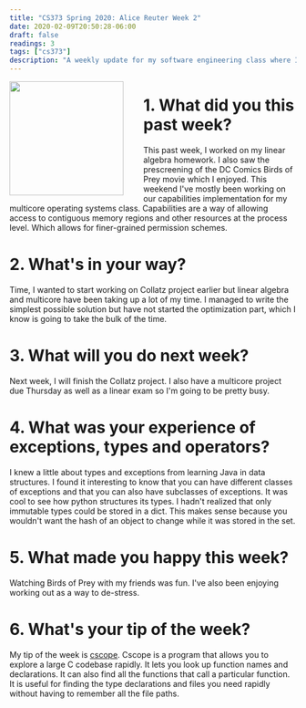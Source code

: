 ```yaml
---
title: "CS373 Spring 2020: Alice Reuter Week 2"
date: 2020-02-09T20:50:28-06:00
draft: false
readings: 3
tags: ["cs373"]
description: "A weekly update for my software engineering class where I discuss: Implementing the cabalities access control method and cscope a tool for understanding large C codebases."
---
```


<img src="/img/cs373/linkedin.png" width="200" align="left" style="padding-right:2rem" />

# 1. What did you this past week?

This past week, I worked on my linear algebra homework. I also saw the prescreening of the DC Comics Birds of Prey movie which I enjoyed. This weekend I've mostly been working on our capabilities implementation for my multicore operating systems class. Capabilities are a way of allowing access to contiguous memory regions and other resources at the process level.  Which allows for finer-grained permission schemes.

# 2. What's in your way?

Time, I wanted to start working on Collatz project earlier but linear algebra and multicore have been taking up a lot of my time. I managed to write the simplest possible solution but have not started the optimization part, which I know is going to take the bulk of the time.

# 3. What will you do next week?

Next week, I will finish the Collatz project. I also have a multicore project due Thursday as well as a linear exam so I'm going to be pretty busy. 

# 4. What was your experience of exceptions, types and operators? 

I knew a little about types and exceptions from learning Java in data structures. I found it interesting to know that you can have different classes of exceptions and that you can also have subclasses of exceptions. It was cool to see how python structures its types. I hadn't realized that only immutable types could be stored in a dict. This makes sense because you wouldn't want the hash of an object to change while it was stored in the set. 

# 5. What made you happy this week?

Watching Birds of Prey with my friends was fun. I've also been enjoying working out as a way to de-stress.


# 6. What's your tip of the week?

My tip of the week is [cscope](http://cscope.sourceforge.net/). Cscope is a program that allows you to explore a large C codebase rapidly. It lets you look up function names and declarations. It can also find all the functions that call a particular function. It is useful for finding the type declarations and files you need rapidly without having to remember all the file paths.
